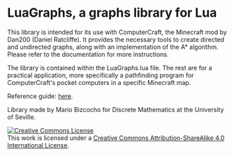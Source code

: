 <h1>LuaGraphs, a graphs library for Lua</h1>
<p>This library is intended for its use with ComputerCraft, the Minecraft mod by Dan200 (Daniel Ratcliffe). It provides the necessary tools to create directed and undirected graphs, along with an implementation of the A* algorithm. Please refer to the documentation for more instructions.</p>
<p>The library is contained within the LuaGraphs.lua file. The rest are for a practical application, more specifically a pathfinding program for ComputerCraft's pocket computers in a specific Minecraft map.</p>
Reference guide: <a href="https://drive.google.com/file/d/0B8-MZmg1OkeEUUgwS1hiSDNuaHc/view?usp=sharing">here</a>.
<p>Library made by Mario Bizcocho for Discrete Mathematics at the University of Seville.</p>
<a rel="license" href="http://creativecommons.org/licenses/by-sa/4.0/"><img alt="Creative Commons License" style="border-width:0" src="https://i.creativecommons.org/l/by-sa/4.0/88x31.png" /></a><br />This work is licensed under a <a rel="license" href="http://creativecommons.org/licenses/by-sa/4.0/">Creative Commons Attribution-ShareAlike 4.0 International License</a>.
